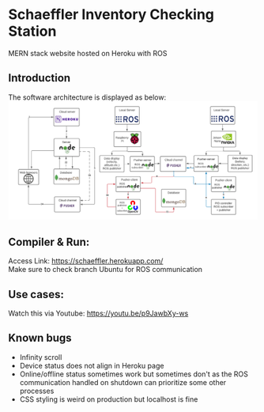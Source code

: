 # Schaeffler Inventory Checking Station

MERN stack website hosted on Heroku with ROS 

## Introduction
The software architecture is displayed as below:
![alt text](https://github.com/phu0n9/capstone/blob/main/Capstone%20Presentation%20-%20New%20SoftDes.png)
  
## Compiler & Run:
Access Link: https://schaeffler.herokuapp.com/ <br>
Make sure to check branch Ubuntu for ROS communication

## Use cases:
Watch this via Youtube: https://youtu.be/p9JawbXy-ws

## Known bugs
* Infinity scroll
* Device status does not align in Heroku page
* Online/offline status sometimes work but sometimes don't as the ROS communication handled on shutdown can prioritize some other processes
* CSS styling is weird on production but localhost is fine




